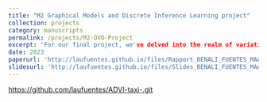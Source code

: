 ```yaml
---
title: "M2 Graphical Models and Discrete Inference Learning project"
collection: projects
category: manuscripts
permalink: /projects/M2-OVO-Project
excerpt: 'For our final project, we've delved into the realm of variational inference, focusing specifically on the paper titled "Automatic Differentiation Variational Inference". Our primary goal is to understand and implement the Automatic Differentiation Variational Inference (ADVI) algorithm proposed in the paper. This technique automates variational inference for complex probabilistic models, enabling its application to large datasets efficiently.'
date: 2023
paperurl: 'http://laufuentes.github.io/files/Rapport_BENALI_FUENTES_MAATOUK.pdf'
slidesurl: 'http://laufuentes.github.io/files/Slides_BENALI_FUENTES_MAATOUK.pdf'
---
```


https://github.com/laufuentes/ADVI-taxi-.git